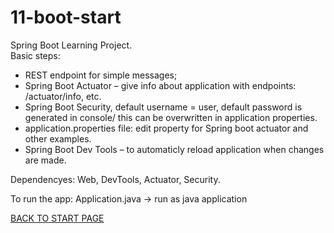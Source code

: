 # 11-boot-start
Spring Boot Learning Project.  
Basic steps:  
 - REST endpoint for simple messages;  
 - Spring Boot Actuator – give info about application with endpoints:   /actuator/info, etc.     
 - Spring Boot Security, default username = user, default password is generated in console/ this can be overwritten in application properties.  
 - application.properties file: edit property for Spring boot actuator and other examples.
 - Spring Boot Dev Tools – to automaticly reload application when changes are made.

Dependencyes: Web, DevTools, Actuator, Security.  

To run the app: Application.java -> run as java application

[BACK TO START PAGE](https://github.com/FlorescuAndrei/Start.git)
